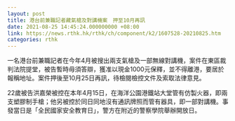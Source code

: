 ```yaml
---
layout: post
title: 港台前兼職記者藏氣槍及對講機案　押至10月再訊
date: 2021-08-25 14:45:24.000000000 +08:00
link: https://news.rthk.hk/rthk/ch/component/k2/1607528-20210825.htm
categories: rthk
---
```


一名港台前兼職記者在今年4月被搜出兩支氣槍及一部無線對講機，案件在東區裁判法院提堂，被告暫時毋須答辯，獲准以現金1000元保釋，並不得離港，要居於報稱地址。案件押後至10月25日再訊，待檢閱檢控文件及索取法律意見。

22歲被告洪嘉榮被控在本年4月15日，在海洋公園港鐵站大堂管有仿製火器，即兩支塑膠制手槍；他另被控於同日同地沒有通訊牌照而管有器具，即一部對講機。事發當日是「全民國家安全教育日」，警方在附近的警察學院舉辦開放日。
